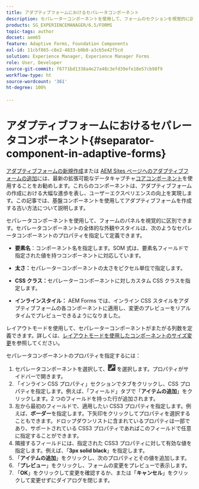 ```yaml
---
title: アダプティブフォームにおけるセパレータコンポーネント
description: セパレーターコンポーネントを使用して、フォームのセクションを視覚的に区別することができます。
products: SG_EXPERIENCEMANAGER/6.5/FORMS
topic-tags: author
docset: aem65
feature: Adaptive Forms, Foundation Components
exl-id: 11cbf865-c8e2-4833-b0b8-a3cb5e42f5cd
solution: Experience Manager, Experience Manager Forms
role: User, Developer
source-git-commit: f6771bd1338a4e27a48c3efd39efe18e57cb98f9
workflow-type: ht
source-wordcount: '361'
ht-degree: 100%

---
```


# アダプティブフォームにおけるセパレータコンポーネント{#separator-component-in-adaptive-forms}

<span class="preview">[アダプティブフォームの新規作成](/help/forms/using/create-an-adaptive-form-core-components.md)または [AEM Sites ページへのアダプティブフォームの追加](/help/forms/using/create-or-add-an-adaptive-form-to-aem-sites-page.md)には、最新の拡張可能なデータキャプチャ[コアコンポーネント](https://experienceleague.adobe.com/docs/experience-manager-core-components/using/adaptive-forms/introduction.html?lang=ja)を使用することをお勧めします。これらのコンポーネントは、アダプティブフォームの作成における大幅な進歩を表し、ユーザーエクスペリエンスの向上を実現します。この記事では、基盤コンポーネントを使用してアダプティブフォームを作成する古い方法について説明します。</span>

セパレータコンポーネントを使用して、フォームのパネルを視覚的に区別できます。セパレータコンポーネントの全体的な外観やスタイルは、次のようなセパレータコンポーネントのプロパティを指定して定義できます。

* **要素名**：コンポーネント名を指定します。SOM 式は、要素名フィールドで指定された値を持つコンポーネントに対応しています。
* **太さ：**&#x200B;セパレーターコンポーネントの太さをピクセル単位で指定します。

* **CSS クラス：**&#x200B;セパレーターコンポーネントに対しカスタム CSS クラスを指定します。

* **インラインスタイル：** AEM Forms では、インライン CSS スタイルをアダプティブフォームの各コンポーネントに適用し、変更のプレビューをリアルタイムでプレビューできるようになりました。

レイアウトモードを使用して、セパレーターコンポーネントがまたがる列数を定義できます。詳しくは、[レイアウトモードを使用したコンポーネントのサイズ変更](../../forms/using/resize-using-layout-mode.md)を参照してください。

セパレータコンポーネントのプロパティを指定するには：

1. セパレータコンポーネントを選択して、![cmppr](assets/cmppr.png) を選択します。プロパティがサイドバーで開きます。
1. 「インライン CSS プロパティ」セクションでタブをクリックし、CSS プロパティを指定します。例えば、「フィールド」タブで「**アイテムの追加**」をクリックします。2 つのフィールドを持った行が追加されます。
1. 左から最初のフィールドで、適用したい CSS3 プロパティを指定します。例えば、**ボーダー**&#x200B;を指定します。下矢印をクリックしてプロパティを選択することもできます。ドロップダウンリストに含まれているプロパティは一部であり、サポートされている CSS3 プロパティであればこのフィールドで任意に指定することができます。
1. 隣接するフィールドには、指定された CSS3 プロパティに対して有効な値を指定します。例えば、「**3px solid black**」を指定します。
1. 「**アイテムの追加**」をクリックし、次のプロパティとその値を追加します。
1. 「**プレビュー**」をクリックし、フォームの変更をプレビューで表示します。
1. 「**OK**」をクリックして変更を確認するか、または「**キャンセル**」をクリックして変更せずにダイアログを閉じます。
